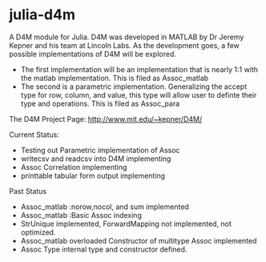 # julia-d4m
A D4M module for Julia.  D4M was developed in MATLAB by Dr Jeremy Kepner and his team at Lincoln Labs.
As the development goes, a few possible implementations of D4M will be explored.
 * The first implementation will be an implementation that is nearly 1:1 with the matlab implementation.  This is filed as Assoc\_matlab 
 * The second is a parametric implementation.  Generalizing the accept type for row, column, and value, this type will allow user to definte their type and operations.  This is filed as Assoc\_para

The D4M Project Page: http://www.mit.edu/~kepner/D4M/

Current Status:
 * Testing out Parametric implementation of Assoc
 * writecsv and readcsv into D4M implementing
 * Assoc Correlation implementing
 * printtable tabular form output implementing

Past Status
 * Assoc\_matlab :norow,nocol, and sum implemented
 * Assoc\_matlab :Basic Assoc indexing
 * StrUnique implemented, ForwardMapping not implemented, not optimized.
 * Assoc\_matlab overloaded Constructor of multitype Assoc implemented
 * Assoc Type internal type and constructor defined.

